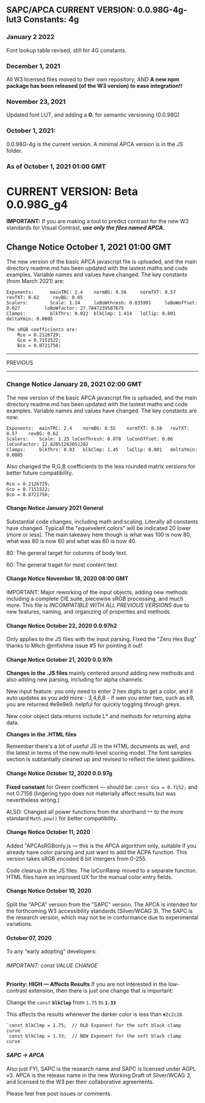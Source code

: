 ## SAPC/APCA CURRENT VERSION: 0.0.98G-4g-lut3 Constants: 4g

### January 2 2022
Font lookup table revised, still for 4G constants.

### December 1, 2021
All W3 licensed files moved to their own repository, AND
**A new npm package has been released (of the W3 version) to ease integration!!**

### November 23, 2021
Updated font LUT, and adding a **0.** for semantic versioning (0.0.98G)

### October 1, 2021:
0.0.98G-4g is the current version. A minimal APCA version is in the JS folder.

### As of October 1, 2021 01:00 GMT

# CURRENT VERSION: Beta 0.0.98G_g4

**IMPORTANT:** If you are making a tool to predict contrast for the new W3 standards for Visual Contrast, ***use only the files named APCA.***

## Change Notice October 1, 2021 01:00 GMT
The new version of the basic APCA javascript file is uploaded, and the main directory readme.md has been updated with the lastest maths and code examples. Variable names and values have changed. The key constants (from March 2021) are:

    Exponents:      mainTRC: 2.4    normBG: 0.56     normTXT: 0.57      revTXT: 0.62     revBG: 0.65
    Scalers:        Scale: 1.14     loBoWthresh: 0.035991     loBoWoffset: 0.027         loBoWfactor: 27.7847239587675	
    Clamps:         blkThrs: 0.022  blkClmp: 1.414   loClip: 0.001      deltaYmin: 0.0005

    The sRGB coefficients are:
        Rco = 0.2126729;
        Gco = 0.7151522;
        Bco = 0.0721750;

-----
PREVIOUS

-----

### Change Notice January 28, 2021 02:00 GMT
The new version of the basic APCA javascript file is uploaded, and the main directory readme.md has been updated with the lastest maths and code examples. Variable names and values have changed. The key constants are now:

    Exponents:	mainTRC: 2.4	normBG: 0.55	normTXT: 0.58	revTXT: 0.57	revBG: 0.62
    Scalers:	Scale: 1.25	loConThresh: 0.078	loConOffset: 0.06	loConFactor: 12.82051282051282
    Clamps:  	blkThrs: 0.03	blkClmp: 1.45	loClip: 0.001	deltaYmin: 0.0005
Also changed the R,G,B coefficients to the less rounded matrix versions for better future compatibility.

    Rco = 0.2126729;
    Gco = 0.7151522;
    Bco = 0.0721750;

#### Change Notice January 2021 General
Substantial code changes, including math and scaling. Literally all constants have changed. Typicall the "equevelent colors" will be indicated 20 lower (more or less). The main takeawy here though is what was 100 is now 80, what was 80 is now 60 and what was 60 is now 40.

80: The general target for columns of body text.

60: The general traget for most content text.


#### Change Notice November 18, 2020 08:00 GMT
IMPORTANT: Major reworking of the input objects, adding new methods including a complete CIE suite, piecewise sRGB processing, and much more. This file is _INCOMPATIBLE WITH ALL PREVIOUS VERSIONS_ due to new features, naming, and organizing of properties and methods.

#### Change Notice October 22, 2020  0.0.97h2
Only applies to the JS files with the input parsing.
Fixed the "Zero Hex Bug" thanks to Mitch @mfishma issue #5 for pointing it out! 


#### Change Notice October 21, 2020  0.0.97h
**Changes in the .JS files** mainly centered around adding new methods and also adding new parsing, including for alpha channels.

New input feature: you only need to enter 2 hex digits to get a color, and it auto updates as you add more - 3,4,6,8 - if wen you enter two, such as e9, you are returned #e9e9e9. helpful for quickly toggling through greys.

New color object data returns include L* and methods for returning alpha data.

**Changes in the .HTML files**

Remember there's a lot of useful JS in the HTML documents as well, and the latest in terms of the new multi-level scoring model. The font samples section is subtantially cleaned up and revised to reflect the latest guidlines.

#### Change Notice October 12, 2020  0.0.97g
**Fixed constant** for Green coefficient — should be: `const Gco = 0.7152;` and not 0.7156 (lingering typo does not materially affect results but was nevertheless wrong.)

ALSO: Changed all power functions from the shorthand `**` to the more standard `Math.pow()` for better compatibility.

#### Change Notice October 11, 2020
Added "APCAsRGBonly.js — this is the APCA algorithim only, suitable if you already have color parsing and just want to add the ACPA function. This version takes sRGB encoded 8 bit intergers from 0-255.

Code cleanup in the JS files. The loConRamp moved to a separate function.
HTML files have an improved UX for the manual color entry fields.

#### Change Notice October 10, 2020
Split the "APCA" version from the "SAPC" version. The APCA is intended for the forthcoming W3 accessibility standards (Silver/WCAG 3). The SAPC is the research version, which may not be in conformance due to experimental variations.

#### October 07, 2020
To any “early adopting” developers: 
###### _IMPORTANT: const VALUE CHANGE_
**Priority: HIGH — Affects Results**
If you are not interested in the low-contrast extension, then there is just one change that is important:

Change the `const` **`blkClmp`** from `1.75` to **`1.33`**

This affects the results whenever the darker color is less than `#2c2c28`.

	`const blkClmp = 1.75;	// OLD Exponent for the soft black clamp curve`
	`const blkClmp = 1.33;	// NEW Exponent for the soft black clamp curve`

#### _SAPC -> APCA_
Also just FYI, SAPC is the research name and SAPC is licensed under AGPL v3. 
APCA is the release name in the new Working Draft of Silver/WCAG 3, and licensed to the W3 per their collaborative agreements.

Please feel free post issues or comments.
